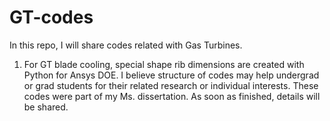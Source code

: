 # GT-codes

In this repo, I will share codes related with Gas Turbines.

1. For GT blade cooling, special shape rib dimensions are created with Python for Ansys DOE. I believe structure of codes may help undergrad or grad students for their related research or individual interests. These codes were part of my Ms. dissertation. As soon as finished, details will be shared.
